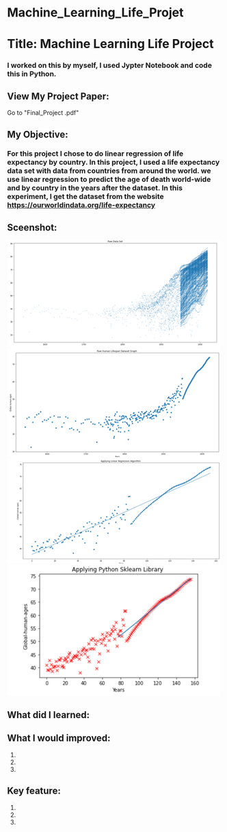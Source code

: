 # Machine_Learning_Life_Projet
# Title: Machine Learning Life Project
### I worked on this by myself, I used Jypter Notebook and code this in Python.  

## View My Project Paper: 
Go to "Final_Project .pdf"

## My Objective: 
### For this project I chose to do linear regression of life expectancy by country. In this project, I used a life expectancy data set with data from countries from around the world. we use linear regression to predict the age of death world-wide and by country in the years after the dataset. In this experiment, I get the dataset from the website https://ourworldindata.org/life-expectancy

## Sceenshot:
<img src= "Capture1.PNG" width="500">
<img src= "Capture2.PNG" width="500">
<img src= "Capture3.PNG" width="500">
<img src= "Capture4.PNG" width="500">


## What did I learned:


## What I would improved:
1. 
2. 
3. 

## Key feature:
1. 
2. 
3.
